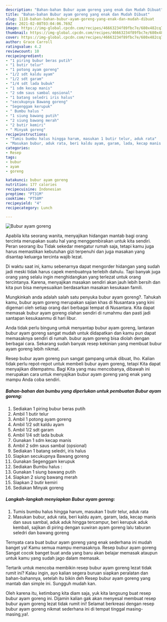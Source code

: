 ```yaml
---
description: "Bahan-bahan Bubur ayam goreng yang enak dan Mudah Dibuat"
title: "Bahan-bahan Bubur ayam goreng yang enak dan Mudah Dibuat"
slug: 1118-bahan-bahan-bubur-ayam-goreng-yang-enak-dan-mudah-dibuat
date: 2021-02-08T03:04:06.769Z
image: https://img-global.cpcdn.com/recipes/46663234f89fbc7e/680x482cq70/bubur-ayam-goreng-foto-resep-utama.jpg
thumbnail: https://img-global.cpcdn.com/recipes/46663234f89fbc7e/680x482cq70/bubur-ayam-goreng-foto-resep-utama.jpg
cover: https://img-global.cpcdn.com/recipes/46663234f89fbc7e/680x482cq70/bubur-ayam-goreng-foto-resep-utama.jpg
author: Grace Carroll
ratingvalue: 4.2
reviewcount: 10
recipeingredient:
- "1 piring bubur beras putih"
- "1 butir telur"
- "1 potong ayam goreng"
- "1/2 sdt kaldu ayam"
- "1/2 sdt garam"
- "1/4 sdt lada bubuk"
- "1 sdm kecap manis"
- "2 sdm saus sambal opsional"
- "1 batang seledri iris halus"
- "secukupnya Bawang goreng"
- "Segenggam kerupuk"
- " Bumbu halus "
- "1 siung bawang putih"
- "2 siung bawang merah"
- "2 butir kemiri"
- " Minyak goreng"
recipeinstructions:
- "Tumis bumbu halus hingga harum, masukan 1 butir telur, aduk rata"
- "Masukan bubur, aduk rata, beri kaldu ayam, garam, lada, kecap manis dan saus sambal, aduk aduk hingga tercampur, beri kerupuk aduk kembali, sajikan di piring dengan suwiran ayam goreng lalu taburan seledri dan bawang goreng"
categories:
- Resep
tags:
- bubur
- ayam
- goreng

katakunci: bubur ayam goreng 
nutrition: 177 calories
recipecuisine: Indonesian
preptime: "PT31M"
cooktime: "PT58M"
recipeyield: "4"
recipecategory: Lunch

---
```



![Bubur ayam goreng](https://img-global.cpcdn.com/recipes/46663234f89fbc7e/680x482cq70/bubur-ayam-goreng-foto-resep-utama.jpg)

Apabila kita seorang wanita, menyajikan hidangan mantab bagi orang tercinta merupakan suatu hal yang menggembirakan untuk kita sendiri. Peran seorang ibu Tidak sekedar mengatur rumah saja, tetapi kamu juga harus memastikan kebutuhan gizi terpenuhi dan juga masakan yang disantap keluarga tercinta wajib lezat.

Di waktu  saat ini, kamu sebenarnya dapat mengorder hidangan yang sudah jadi meski tidak harus capek membuatnya terlebih dahulu. Tapi banyak juga orang yang selalu ingin menghidangkan yang terlezat untuk orang tercintanya. Karena, menyajikan masakan sendiri akan jauh lebih bersih dan kita pun bisa menyesuaikan berdasarkan masakan kesukaan famili. 



Mungkinkah anda adalah salah satu penyuka bubur ayam goreng?. Tahukah kamu, bubur ayam goreng merupakan sajian khas di Nusantara yang kini digemari oleh setiap orang dari berbagai tempat di Nusantara. Kita dapat memasak bubur ayam goreng olahan sendiri di rumahmu dan pasti jadi santapan kesukaanmu di hari libur.

Anda tidak perlu bingung untuk menyantap bubur ayam goreng, lantaran bubur ayam goreng sangat mudah untuk didapatkan dan kamu pun dapat memasaknya sendiri di rumah. bubur ayam goreng bisa diolah dengan berbagai cara. Sekarang sudah banyak resep kekinian yang membuat bubur ayam goreng lebih nikmat.

Resep bubur ayam goreng pun sangat gampang untuk dibuat, lho. Kalian tidak perlu repot-repot untuk membeli bubur ayam goreng, tetapi Kita dapat menyajikan ditempatmu. Bagi Kita yang mau mencobanya, dibawah ini merupakan cara untuk menyajikan bubur ayam goreng yang enak yang mampu Anda coba sendiri.

<!--inarticleads1-->

##### Bahan-bahan dan bumbu yang diperlukan untuk pembuatan Bubur ayam goreng:

1. Sediakan 1 piring bubur beras putih
1. Ambil 1 butir telur
1. Ambil 1 potong ayam goreng
1. Ambil 1/2 sdt kaldu ayam
1. Ambil 1/2 sdt garam
1. Ambil 1/4 sdt lada bubuk
1. Gunakan 1 sdm kecap manis
1. Ambil 2 sdm saus sambal (opsional)
1. Sediakan 1 batang seledri, iris halus
1. Siapkan secukupnya Bawang goreng
1. Gunakan Segenggam kerupuk
1. Sediakan  Bumbu halus :
1. Gunakan 1 siung bawang putih
1. Siapkan 2 siung bawang merah
1. Siapkan 2 butir kemiri
1. Sediakan  Minyak goreng




<!--inarticleads2-->

##### Langkah-langkah menyiapkan Bubur ayam goreng:

1. Tumis bumbu halus hingga harum, masukan 1 butir telur, aduk rata
1. Masukan bubur, aduk rata, beri kaldu ayam, garam, lada, kecap manis dan saus sambal, aduk aduk hingga tercampur, beri kerupuk aduk kembali, sajikan di piring dengan suwiran ayam goreng lalu taburan seledri dan bawang goreng




Ternyata cara buat bubur ayam goreng yang enak sederhana ini mudah banget ya! Kamu semua mampu memasaknya. Resep bubur ayam goreng Sangat cocok banget buat anda yang baru akan belajar memasak ataupun untuk kamu yang sudah jago dalam memasak.

Tertarik untuk mencoba membikin resep bubur ayam goreng lezat tidak rumit ini? Kalau ingin, ayo kalian segera buruan siapkan peralatan dan bahan-bahannya, setelah itu bikin deh Resep bubur ayam goreng yang mantab dan simple ini. Sungguh mudah kan. 

Oleh karena itu, ketimbang kita diam saja, yuk kita langsung buat resep bubur ayam goreng ini. Dijamin kalian gak akan menyesal membuat resep bubur ayam goreng lezat tidak rumit ini! Selamat berkreasi dengan resep bubur ayam goreng nikmat sederhana ini di tempat tinggal masing-masing,ya!.

